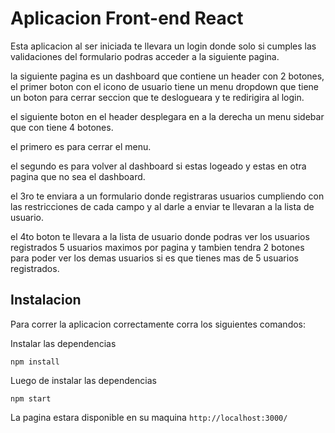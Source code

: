 # Aplicacion Front-end React
Esta aplicacion al ser iniciada te llevara un login donde solo si cumples las validaciones del formulario podras acceder a la siguiente pagina.

la siguiente pagina es un dashboard que contiene un header con 2 botones, el primer boton con el icono de usuario tiene un menu dropdown que tiene un boton para cerrar seccion que te deslogueara y te redirigira al login.

el siguiente boton en el header desplegara en a la derecha un menu sidebar que con tiene 4 botones.

el primero es para cerrar el menu.

el segundo es para volver al dashboard si estas logeado y estas en otra pagina que no sea el dashboard.

el 3ro te enviara a un formulario donde registraras usuarios cumpliendo con las restricciones de cada campo y al darle a enviar te llevaran a la lista de usuario.

el 4to boton te llevara a la lista de usuario donde podras ver los usuarios registrados 5 usuarios maximos por pagina y tambien tendra 2 botones para poder ver los demas usuarios si es que tienes mas de 5 usuarios registrados.

## Instalacion 

Para correr la aplicacion correctamente corra los siguientes comandos:

Instalar las dependencias 
```
npm install 
```
Luego de instalar las dependencias 
```
npm start
```

La pagina estara disponible en su maquina `http://localhost:3000/`
